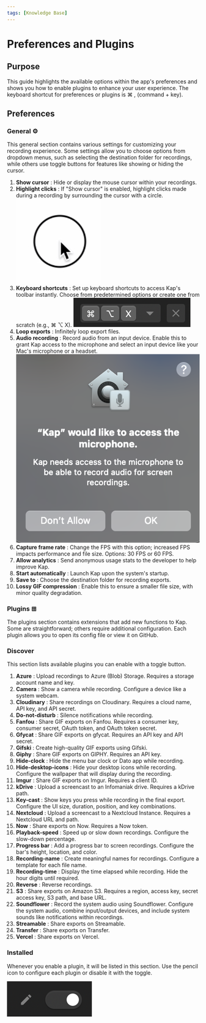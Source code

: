 ```yaml
---
tags: [Knowledge Base]
---
```


# Preferences and Plugins

## **Purpose**

This guide highlights the available options within the app's preferences and
shows you how to enable plugins to enhance your user experience. The keyboard
shortcut for preferences or plugins is ⌘ , (command + key).

## **Preferences**

### General ⚙

This general section contains various settings for customizing your recording
experience. Some settings allow you to choose options from dropdown menus,
such as selecting the destination folder for recordings, while others use
toggle buttons for features like showing or hiding the cursor.

  1. **Show cursor** : Hide or display the mouse cursor within your recordings.
  2. **Highlight clicks** : If "Show cursor" is enabled, highlight clicks made during a recording by surrounding the cursor with a circle.
![Circle surrounding cursor](../static/img/Preferences-and-Plugins_360709_images/360730.jpg)
  1. **Keyboard shortcuts** : Set up keyboard shortcuts to access Kap's toolbar instantly. Choose from predetermined options or create one from scratch (e.g., ⌘ ⌥ X).
![Configured keyboard shortcut](../static/img/Preferences-and-Plugins_360709_images/262587.png)
  1. **Loop exports** : Infinitely loop export files.
  2. **Audio recording** : Record audio from an input device. Enable this to grant Kap access to the microphone and select an input device like your Mac's microphone or a headset.
![Kap requesting access to microphone](../static/img/Preferences-and-Plugins_360709_images/360742.png)
  1. **Capture frame rate** : Change the FPS with this option; increased FPS impacts performance and file size. Options: 30 FPS or 60 FPS.
  2. **Allow analytics** : Send anonymous usage stats to the developer to help improve Kap.
  3. **Start automatically** : Launch Kap upon the system's startup.
  4. **Save to** : Choose the destination folder for recording exports.
  5.  **Lossy GIF compression** : Enable this to ensure a smaller file size, with minor quality degradation.

### Plugins ⊞

The plugins section contains extensions that add new functions to Kap. Some
are straightforward; others require additional configuration. Each plugin
allows you to open its config file or view it on GitHub.

### Discover

This section lists available plugins you can enable with a toggle button.

  1. **Azure** : Upload recordings to Azure (Blob) Storage. Requires a storage account name and key.
  2. **Camera** : Show a camera while recording. Configure a device like a system webcam.
  3. **Cloudinary** : Share recordings on Cloudinary. Requires a cloud name, API key, and API secret.
  4. **Do-not-disturb** : Silence notifications while recording.
  5. **Fanfou** : Share GIF exports on Fanfou. Requires a consumer key, consumer secret, OAuth token, and OAuth token secret.
  6. **Gfycat** : Share GIF exports on gfycat. Requires an API key and API secret.
  7. **Gifski** : Create high-quality GIF exports using Gifski.
  8. **Giphy** : Share GIF exports on GIPHY. Requires an API key.
  9. **Hide-clock** : Hide the menu bar clock or Dato app while recording.
  10. **Hide-desktop-icons** : Hide your desktop icons while recording. Configure the wallpaper that will display during the recording.
  11. **Imgur** : Share GIF exports on Imgur. Requires a client ID.
  12. **kDrive** : Upload a screencast to an Infomaniak drive. Requires a kDrive path.
  13. **Key-cast** : Show keys you press while recording in the final export. Configure the UI size, duration, position, and key combinations.
  14. **Nextcloud** : Upload a screencast to a Nextcloud Instance. Requires a Nextcloud URL and path.
  15. **Now** : Share exports on Now. Requires a Now token.
  16. **Playback-speed** : Speed up or slow down recordings. Configure the slow-down percentage.
  17. **Progress bar** : Add a progress bar to screen recordings. Configure the bar's height, location, and color.
  18. **Recording-name** : Create meaningful names for recordings. Configure a template for each file name.
  19. **Recording-time** : Display the time elapsed while recording. Hide the hour digits until required.
  20. **Reverse** : Reverse recordings.
  21. **S3** : Share exports on Amazon S3. Requires a region, access key, secret access key, S3 path, and base URL.
  22. **Soundflower** : Record the system audio using Soundflower. Configure the system audio, combine input/output devices, and include system sounds like notifications within recordings.
  23. **Streamable** : Share exports on Streamable.
  24. **Transfer** : Share exports on Transfer.
  25. **Vercel** : Share exports on Vercel.

### Installed

Whenever you enable a plugin, it will be listed in this section. Use the
pencil icon to configure each plugin or disable it with the toggle.

![Plugin enable toggle](../static/img/Preferences-and-Plugins_360709_images/328008.png)



